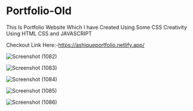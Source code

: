 # Portfolio-Old

This Is Portfolio Website Which I have Created Using Some CSS Creativity Using HTML CSS and JAVASCRIPT 

Checkout Link Here:-https://ashiqueportfolio.netlify.app/

![Screenshot (1082)](https://user-images.githubusercontent.com/104290715/189985785-25944bf5-0761-418e-a19a-580cea93ade9.png)

![Screenshot (1083)](https://user-images.githubusercontent.com/104290715/189985788-6cef199e-22f8-4624-a00e-5dad0d49b894.png)

![Screenshot (1084)](https://user-images.githubusercontent.com/104290715/189985790-1ec39848-fe74-4a04-b231-0d55c195e2e2.png)

![Screenshot (1085)](https://user-images.githubusercontent.com/104290715/189985773-aa52299d-abec-4a00-b0e0-27c25656de2c.png)

![Screenshot (1086)](https://user-images.githubusercontent.com/104290715/189985783-a28b63bd-7717-4c8a-b48a-b32d2031eed5.png)
